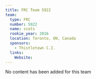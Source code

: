 ```yaml
---
title: FRC Team 5922
team:
  type: FRC
  number: 5922
  name: scots
  rookie_year: 2016
  location: Toronto, ON, Canada
  sponsors:
    - Thistletown C.I.
  links:
    Website: 
---
```

No content has been added for this team
